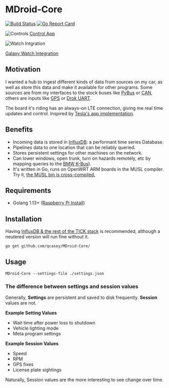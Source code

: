 # MDroid-Core

[![Build Status](https://travis-ci.org/qcasey/MDroid-Core.svg?branch=master)](https://travis-ci.org/qcasey/MDroid-Core) [![Go Report Card](https://goreportcard.com/badge/github.com/qcasey/MDroid-Core)](https://goreportcard.com/report/github.com/qcasey/MDroid-Core)

![Controls](https://quinncasey.com/wp-content/uploads/2019/10/Arrays-Web-1.jpg "Screenshot 1")
[Control App](https://github.com/qcasey/MDroid-Control)

![Watch Intgration](https://quinncasey.com/wp-content/uploads/2019/09/maxresdefault.jpg)

[Galaxy Watch Integration](https://quinncasey.com/unlocking-vehicle-with-mdroid-core-from-smartwatch/)

## Motivation

I wanted a hub to ingest different kinds of data from sources on my car, as well as store this data and make it available for other programs. Some sources are from my interfaces to the stock buses like [PyBus](https://github.com/qcasey/pyBus) or [CAN](https://github.com/qcasey/MDroid-CAN), others are inputs like [GPS](https://github.com/qcasey/MDroid-GPS) or [Drok UART](https://github.com/qcasey/MDroid-Drok).

 The board it's riding has an always-on LTE connection, giving me real time updates and control. Inspired by [Tesla's app implementation](https://www.tesla.com/support/tesla-app).

## Benefits

* Incoming data is stored in [InfluxDB](https://www.influxdata.com/): a performant time series Database.
* Pipelines data to one location that can be reliably queried.
* Stores persistent settings for other machines on the network.
* Can lower windows, open trunk, turn on hazards remotely, etc by mapping queries to the [BMW K-Bus](https://github.com/qcasey/pyBus)).
* It's written in Go, runs on OpenWRT ARM boards in the MUSL compiler. Try it, [the MUSL bin is cross-compiled.](https://github.com/qcasey/MDroid-Core/blob/master/bin/MDroid-Core-MUSL)

## Requirements

* Golang 1.13+ ([Raspberry Pi Install](https://gist.github.com/kbeflo/9d981573aad107da6fa7ac0603259b3b))

## Installation

Having [InfluxDB & the rest of the TICK stack](https://www.influxdata.com/blog/running-the-tick-stack-on-a-raspberry-pi/) is recommended, although a neutered version will run fine without it.

```go get github.com/qcasey/MDroid-Core/```

## Usage

```MDroid-Core --settings-file ./settings.json```

### The difference between settings and session values

Generally, **Settings** are persistent and saved to disk frequently. **Session** values are not.

**Example Setting Values**
* Wait time after power loss to shutdown
* Vehicle lighting mode
* Meta program settings

**Example Session Values**
* Speed
* RPM
* GPS fixes
* License plate sightings

Naturally, Session values are the more interesting to see change over time.
